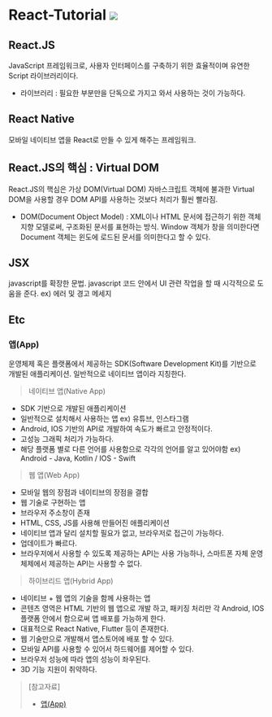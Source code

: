 # React-Tutorial <img src="https://img.shields.io/badge/-232F3E?style=flat&logo=React&logoColor=#61DAFB"/>
## React.JS
JavaScript 프레임워크로, 사용자 인터페이스를 구축하기 위한 효율적이며 유연한 Script 라이브러리이다.
- 라이브러리 : 필요한 부분만을 단독으로 가지고 와서 사용하는 것이 가능하다.

## React Native
모바일 네이티브 앱을 React로 만들 수 있게 해주는 프레임워크.

## React.JS의 핵심 : Virtual DOM
React.JS의 핵심은 가상 DOM(Virtual DOM)
자바스크립트 객체에 불과한 Virtual DOM을 사용할 경우 DOM API를 사용하는 것보다 처리가 훨씬 빨라짐.
- DOM(Document Object Model) : XML이나 HTML 문서에 접근하기 위한 객체 지향 모델로써, 구조화된 문서를 표현하는 방식. 
                               Window 객체가 창을 의미한다면 Document 객체는 윈도에 로드된 문서를 의미한다고 할 수 있다.
## JSX
javascript를 확장한 문법.
javascript 코드 안에서 UI 관련 작업을 할 때 시각적으로 도움을 준다.
ex) 에러 및 경고 메세지

## Etc
### 앱(App)
운영체제 혹은 플랫폼에서 제공하는 SDK(Software Development Kit)를 기반으로 개발된 애플리케이션. 일반적으로 네이티브 앱이라 지칭한다.
> 네이티브 앱(Native App)
- SDK 기반으로 개발된 애플리케이션
- 일반적으로 설치해서 사용하는 앱 ex) 유튜브, 인스타그램
- Android, IOS 기반의 API로 개발하여 속도가 빠르고 안정적이다.
- 고성능 그래픽 처리가 가능하다.
- 해당 플랫폼 별로 다른 언어를 사용함으로 각각의 언어를 알고 있어야함 ex) Android - Java, Kotlin / IOS - Swift
> 웹 앱(Web App)
- 모바일 웹의 장점과 네이티브의 장점을 결합
- 웹 기술로 구현하는 앱
- 브라우저 주소창이 존재
- HTML, CSS, JS를 사용해 만들어진 애플리케이션
- 네이티브 앱과 달리 설치할 필요가 없고, 브라우저로 접근이 가능하다.
- 업데이트가 빠르다.
- 브라우저에서 사용할 수 있도록 제공하는 API는 사용 가능하나, 스마트폰 자체 운영체제에서 제공하는 API는 사용할 수 없다.
> 하이브리드 앱(Hybrid App)
- 네이티브 + 웹 앱의 기술을 함께 사용하는 앱
- 콘텐츠 영역은 HTML 기반의 웹 앱으로 개발 하고, 패키징 처리만 각 Android, IOS 플랫폼 안에서 함으로써 앱 배포를 가능하게 한다.
- 대표적으로 React Native, Flutter 등이 존재한다.
- 웹 기술만으로 개발해서 앱스토어에 배포 할 수 있다.
- 모바일 API를 사용할 수 있어서 하드웨어를 제어할 수 있다.
- 브라우저 성능에 따라 앱의 성능이 좌우된다.
- 3D 기능 지원이 취약하다.

> [참고자료]
> - [앱(App)](https://velog.io/@nogomin/%EB%84%A4%EC%9D%B4%ED%8B%B0%EB%B8%8C-%EC%95%B1-%EC%9B%B9%EC%95%B1-%ED%95%98%EC%9D%B4%EB%B8%8C%EB%A6%AC%EB%93%9C-%EC%95%B1)

